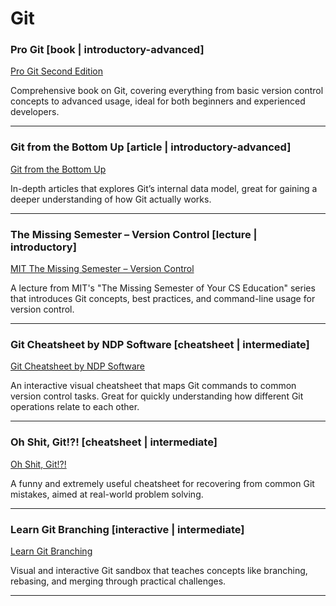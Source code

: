 # Git

### Pro Git [book | introductory-advanced]

[Pro Git Second Edition](https://git-scm.com/book/en/v2)

Comprehensive book on Git, covering everything from basic version control
concepts to advanced usage, ideal for both beginners and experienced
developers.

---

### Git from the Bottom Up [article | introductory-advanced]

[Git from the Bottom Up](https://jwiegley.github.io/git-from-the-bottom-up/)

In-depth articles that explores Git’s internal data model, great for gaining a
deeper understanding of how Git actually works.

---

### The Missing Semester – Version Control [lecture | introductory]

[MIT The Missing Semester – Version Control](https://missing.csail.mit.edu/2020/version-control/)

A lecture from MIT's "The Missing Semester of Your CS Education" series that
introduces Git concepts, best practices, and command-line usage for version
control.

---

### Git Cheatsheet by NDP Software [cheatsheet | intermediate]

[Git Cheatsheet by NDP Software](https://ndpsoftware.com/git-cheatsheet.html)

An interactive visual cheatsheet that maps Git commands to common version
control tasks. Great for quickly understanding how different Git operations
relate to each other.

---

### Oh Shit, Git!?! [cheatsheet | intermediate]

[Oh Shit, Git!?!](https://ohshitgit.com/)

A funny and extremely useful cheatsheet for recovering from common Git
mistakes, aimed at real-world problem solving.

---

### Learn Git Branching [interactive | intermediate]

[Learn Git Branching](https://learngitbranching.js.org/)

Visual and interactive Git sandbox that teaches concepts like branching,
rebasing, and merging through practical challenges.

---

